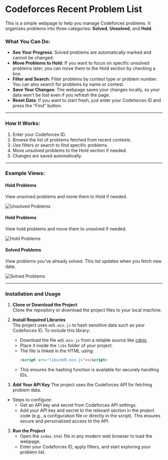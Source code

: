 # Codeforces Recent Problem List

This is a simple webpage to help you manage Codeforces problems. It organizes problems into three categories: **Solved**, **Unsolved**, and **Hold**.

### What You Can Do:
- **See Your Progress**: Solved problems are automatically marked and cannot be changed.
- **Move Problems to Hold**: If you want to focus on specific unsolved problems later, you can move them to the Hold section by checking a box.
- **Filter and Search**: Filter problems by contest type or problem number. You can also search for problems by name or contest.
- **Save Your Changes**: The webpage saves your changes locally, so your data won’t be lost even if you refresh the page.
- **Reset Data**: If you want to start fresh, just enter your Codeforces ID and press the "Find" button.


---

### How It Works:
1. Enter your Codeforces ID.
2. Browse the list of problems fetched from recent contests.
3. Use filters or search to find specific problems.
4. Move unsolved problems to the Hold section if needed.
5. Changes are saved automatically.

---

### Example Views:

#### Hold Problems
View unsolved problems and move them to Hold if needed.

![Unsolved Problems](https://github.com/user-attachments/assets/15044f4c-2c60-4759-8dd5-5e9b7e5b5bb3)

#### Hold Problems
View hold problems and move them to unsolved if needed.

![Hold Problems](https://github.com/user-attachments/assets/1aeae988-c5cc-41b3-ab60-259aebb9c888)

#### Solved Problems
View problems you’ve already solved. This list updates when you fetch new data.

![Solved Problems](https://github.com/user-attachments/assets/91efe0e9-69b6-41b5-b2b1-d666c74018d2)

---

### Installation and Usage

1. **Clone or Download the Project**  
   Clone the repository or download the project files to your local machine.

2. **Install Required Libraries**  
   The project uses `md5.min.js` to hash sensitive data such as your Codeforces ID. To include this library:
   - Download the file `md5.min.js` from a reliable source like [cdnjs](https://cdnjs.com/).
   - Place it inside the `libs` folder of your project.
   - The file is linked in the HTML using:  
     ```html
     <script src="libs/md5.min.js"></script>
     ```
   - This ensures the hashing function is available for securely handling IDs.
3. **Add Your API Key**
The project uses the Codeforces API for fetching problem data.
- Steps to configure:
  - Get an API key and secret from Codeforces API settings.
  - Add your API key and secret to the relevant section in the project code (e.g., a configuration file or directly in the script).
This ensures secure and personalized access to the API.

3. **Run the Project**  
   - Open the `index.html` file in any modern web browser to load the webpage.
   - Enter your Codeforces ID, apply filters, and start exploring your problem list.

